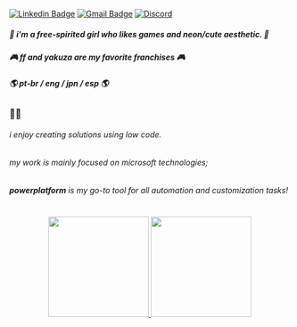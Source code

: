 [![Linkedin Badge](https://img.shields.io/badge/-Leticia%20Souza-blue?style=flat-square&logo=Linkedin&logoColor=white)](https://www.linkedin.com/in/fairykei/)
[![Gmail Badge](https://img.shields.io/badge/gmail-c14438?style=flat-square&logo=Gmail&logoColor=white)](mailto:b4irykei@gmail.com)
[![Discord](https://img.shields.io/badge/-lele%237820-1865da?style=flat-square&logo=Discord&logoColor=white)](https://discord.com)

##### 🌺 i'm a free-spirited girl who likes games and neon/cute aesthetic. 🌺
##### 🎮 *ff* and *yakuza* are my favorite franchises 🎮
##### 🌎 pt-br / eng / jpn / esp 🌎
#####
  
## 
### 👩‍💻
###### i enjoy creating solutions using *low code*.
###### my work is mainly focused on *microsoft technologies*;
###### **powerplatform** is my go-to tool for all *automation* and *customization* tasks!



<!--
**fairykei/fairykei** is a ✨ _special_ ✨ repository because its `README.md` (this file) appears on your GitHub profile.

Here are some ideas to get you started:

- 🔭 I’m currently working on ...
- 🌱 I’m currently learning ...
- 👯 I’m looking to collaborate on ...
- 🤔 I’m looking for help with ...
- 💬 Ask me about ...
- 📫 How to reach me: ...
- 😄 Pronouns: ...
- ⚡ Fun fact: ...
-->
#
<div align="center">
  <a href="https://github.com/fairykei">
  <img height="180em" src="https://github-readme-stats.vercel.app/api?username=fairykei&show_icons=true&theme=dark&include_all_commits=true&count_private=true"/>
  <img height="180em" src="https://github-readme-stats.vercel.app/api/top-langs/?username=fairykei&layout=compact&langs_count=7&theme=dark"/>
</div>
